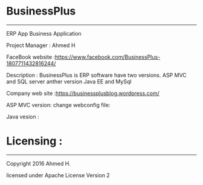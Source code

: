 # BusinessPlus
_____________
ERP App
Business Application

Project Manager : Ahmed H

FaceBook website :https://www.facebook.com/BusinessPlus-1807711432816244/

Description : BusinessPlus is ERP software have two versions. ASP MVC and SQL server anther version Java EE and MySql

Company web site :https://businessplusblog.wordpress.com/

 

ASP MVC version:
change webconfig file:
<add name="ERPBusinessPlus" connectionString="data source=DELL-PC\SQLEXPRESS;initial catalog=ERPBusinessPlus;integrated security=True;" />

Java vesion :

# Licensing :
__________
Copyright 2016 Ahmed H.

licensed under Apache License Version 2
